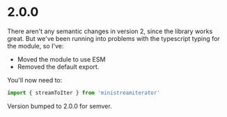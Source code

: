 # 2.0.0

There aren't any semantic changes in version 2, since the library works great. But we've been running into problems with the typescript typing for the module, so I've:

- Moved the module to use ESM
- Removed the default export.

You'll now need to:

```typescript
import { streamToIter } from 'ministreamiterator'
```

Version bumped to 2.0.0 for semver.